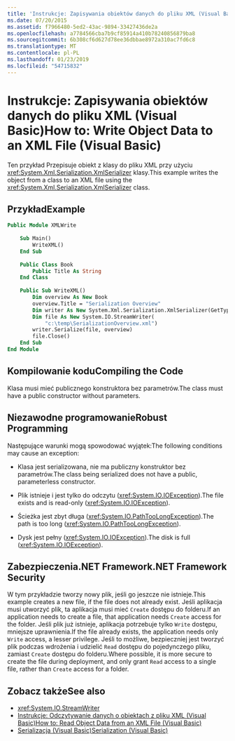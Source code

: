 ```yaml
---
title: 'Instrukcje: Zapisywania obiektów danych do pliku XML (Visual Basic)'
ms.date: 07/20/2015
ms.assetid: f7966480-5ed2-43ac-9894-33427436de2a
ms.openlocfilehash: a7784566cba7b9cf85914a410b78240856879ba8
ms.sourcegitcommit: 6b308cf6d627d78ee36dbbae8972a310ac7fd6c8
ms.translationtype: MT
ms.contentlocale: pl-PL
ms.lasthandoff: 01/23/2019
ms.locfileid: "54715832"
---
```

# <a name="how-to-write-object-data-to-an-xml-file-visual-basic"></a><span data-ttu-id="17fe3-102">Instrukcje: Zapisywania obiektów danych do pliku XML (Visual Basic)</span><span class="sxs-lookup"><span data-stu-id="17fe3-102">How to: Write Object Data to an XML File (Visual Basic)</span></span>
<span data-ttu-id="17fe3-103">Ten przykład Przepisuje obiekt z klasy do pliku XML przy użyciu <xref:System.Xml.Serialization.XmlSerializer> klasy.</span><span class="sxs-lookup"><span data-stu-id="17fe3-103">This example writes the object from a class to an XML file using the <xref:System.Xml.Serialization.XmlSerializer> class.</span></span>  
  
## <a name="example"></a><span data-ttu-id="17fe3-104">Przykład</span><span class="sxs-lookup"><span data-stu-id="17fe3-104">Example</span></span>  
  
```vb  
Public Module XMLWrite  
  
    Sub Main()  
        WriteXML()  
    End Sub  
  
    Public Class Book  
        Public Title As String  
    End Class  
  
    Public Sub WriteXML()  
        Dim overview As New Book  
        overview.Title = "Serialization Overview"  
        Dim writer As New System.Xml.Serialization.XmlSerializer(GetType(Book))  
        Dim file As New System.IO.StreamWriter(  
            "c:\temp\SerializationOverview.xml")  
        writer.Serialize(file, overview)  
        file.Close()  
    End Sub  
End Module  
```  
  
## <a name="compiling-the-code"></a><span data-ttu-id="17fe3-105">Kompilowanie kodu</span><span class="sxs-lookup"><span data-stu-id="17fe3-105">Compiling the Code</span></span>  
 <span data-ttu-id="17fe3-106">Klasa musi mieć publicznego konstruktora bez parametrów.</span><span class="sxs-lookup"><span data-stu-id="17fe3-106">The class must have a public constructor without parameters.</span></span>  
  
## <a name="robust-programming"></a><span data-ttu-id="17fe3-107">Niezawodne programowanie</span><span class="sxs-lookup"><span data-stu-id="17fe3-107">Robust Programming</span></span>  
 <span data-ttu-id="17fe3-108">Następujące warunki mogą spowodować wyjątek:</span><span class="sxs-lookup"><span data-stu-id="17fe3-108">The following conditions may cause an exception:</span></span>  
  
-   <span data-ttu-id="17fe3-109">Klasa jest serializowana, nie ma publiczny konstruktor bez parametrów.</span><span class="sxs-lookup"><span data-stu-id="17fe3-109">The class being serialized does not have a public, parameterless constructor.</span></span>  
  
-   <span data-ttu-id="17fe3-110">Plik istnieje i jest tylko do odczytu (<xref:System.IO.IOException>).</span><span class="sxs-lookup"><span data-stu-id="17fe3-110">The file exists and is read-only (<xref:System.IO.IOException>).</span></span>  
  
-   <span data-ttu-id="17fe3-111">Ścieżka jest zbyt długa (<xref:System.IO.PathTooLongException>).</span><span class="sxs-lookup"><span data-stu-id="17fe3-111">The path is too long (<xref:System.IO.PathTooLongException>).</span></span>  
  
-   <span data-ttu-id="17fe3-112">Dysk jest pełny (<xref:System.IO.IOException>).</span><span class="sxs-lookup"><span data-stu-id="17fe3-112">The disk is full (<xref:System.IO.IOException>).</span></span>  
  
## <a name="net-framework-security"></a><span data-ttu-id="17fe3-113">Zabezpieczenia.NET Framework</span><span class="sxs-lookup"><span data-stu-id="17fe3-113">.NET Framework Security</span></span>  
 <span data-ttu-id="17fe3-114">W tym przykładzie tworzy nowy plik, jeśli go jeszcze nie istnieje.</span><span class="sxs-lookup"><span data-stu-id="17fe3-114">This example creates a new file, if the file does not already exist.</span></span> <span data-ttu-id="17fe3-115">Jeśli aplikacja musi utworzyć plik, ta aplikacja musi mieć `Create` dostępu do folderu.</span><span class="sxs-lookup"><span data-stu-id="17fe3-115">If an application needs to create a file, that application needs `Create` access for the folder.</span></span> <span data-ttu-id="17fe3-116">Jeśli plik już istnieje, aplikacja potrzebuje tylko `Write` dostępu, mniejsze uprawnienia.</span><span class="sxs-lookup"><span data-stu-id="17fe3-116">If the file already exists, the application needs only `Write` access, a lesser privilege.</span></span> <span data-ttu-id="17fe3-117">Jeśli to możliwe, bezpieczniej jest tworzyć plik podczas wdrożenia i udzielić `Read` dostępu do pojedynczego pliku, zamiast `Create` dostępu do folderu.</span><span class="sxs-lookup"><span data-stu-id="17fe3-117">Where possible, it is more secure to create the file during deployment, and only grant `Read` access to a single file, rather than `Create` access for a folder.</span></span>  
  
## <a name="see-also"></a><span data-ttu-id="17fe3-118">Zobacz także</span><span class="sxs-lookup"><span data-stu-id="17fe3-118">See also</span></span>
- <xref:System.IO.StreamWriter>
- [<span data-ttu-id="17fe3-119">Instrukcje: Odczytywanie danych o obiektach z pliku XML (Visual Basic)</span><span class="sxs-lookup"><span data-stu-id="17fe3-119">How to: Read Object Data from an XML File (Visual Basic)</span></span>](../../../../visual-basic/programming-guide/concepts/serialization/how-to-read-object-data-from-an-xml-file.md)
- [<span data-ttu-id="17fe3-120">Serializacja (Visual Basic)</span><span class="sxs-lookup"><span data-stu-id="17fe3-120">Serialization (Visual Basic)</span></span>](../../../../visual-basic/programming-guide/concepts/serialization/index.md)
